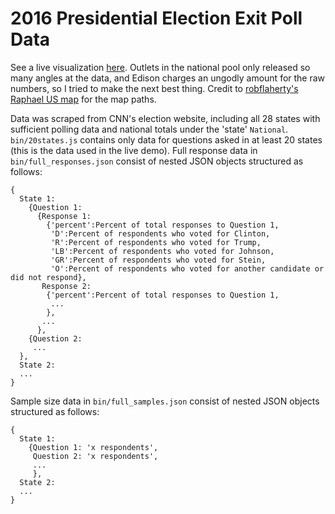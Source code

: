 # 2016 Presidential Election Exit Poll Data

See a live visualization [here](https://wbradley93.github.io/2016-exit-polls/). Outlets in the national pool only released so many angles at the data, and Edison charges an ungodly amount for the raw numbers, so I tried to make the next best thing. Credit to [robflaherty's Raphael US map](https://github.com/robflaherty/us-map-raphael) for the map paths.

Data was scraped from CNN's election website, including all 28 states with sufficient polling data and national totals under the 'state' `National`. `bin/20states.js` contains only data for questions asked in at least 20 states (this is the data used in the live demo). Full response data in `bin/full_responses.json` consist of nested JSON objects structured as follows:

```
{
  State 1:
    {Question 1:
      {Response 1:
        {'percent':Percent of total responses to Question 1,
         'D':Percent of respondents who voted for Clinton,
         'R':Percent of respondents who voted for Trump,
         'LB':Percent of respondents who voted for Johnson,
         'GR':Percent of respondents who voted for Stein,
         'O':Percent of respondents who voted for another candidate or did not respond},
       Response 2:
        {'percent':Percent of total responses to Question 1,
         ...
        },
       ...
      },
    {Question 2:
     ...
  },
  State 2:
  ...
}
```

Sample size data in `bin/full_samples.json` consist of nested JSON objects structured as follows:

```
{
  State 1:
    {Question 1: 'x respondents',
     Question 2: 'x respondents',
     ...
     },
  State 2:
  ...
}
```
